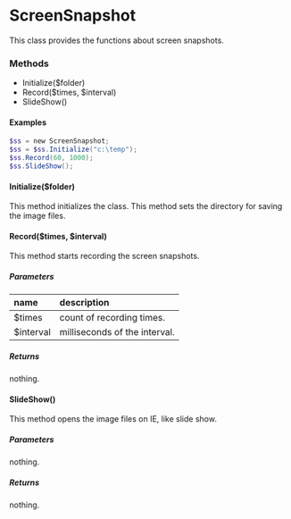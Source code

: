 # ScreenSnapshot
This class provides the functions about screen snapshots.

### Methods
- Initialize($folder)
- Record($times, $interval)
- SlideShow()

#### Examples
``` powershell
$ss = new ScreenSnapshot;
$ss = $ss.Initialize("c:\temp");
$ss.Record(60, 1000);
$ss.SlideShow();
```

#### Initialize($folder)
This method initializes the class.
This method sets the directory for saving the image files.


#### Record($times, $interval)
This method starts recording the screen snapshots.

##### Parameters
| name | description |
|:-- |:--|
| $times | count of recording times. |
| $interval | milliseconds of the interval. |

##### Returns
nothing.


#### SlideShow()
This method opens the image files on IE, like slide show.

##### Parameters
nothing.

##### Returns
nothing.
